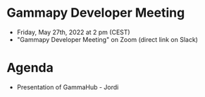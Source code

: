 # Gammapy Developer Meeting

* Friday, May 27th, 2022 at 2 pm (CEST)
* "Gammapy Developer Meeting" on Zoom (direct link on Slack)
# Agenda

* Presentation of GammaHub - Jordi


 


